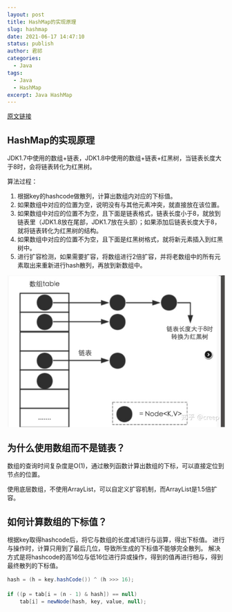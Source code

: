 ```yaml
---
layout: post
title: HashMap的实现原理
slug: hashmap
date: 2021-06-17 14:47:10
status: publish
author: 君祁
categories:
  - Java
tags:
  - Java
  - HashMap
excerpt: Java HashMap
---
```


[原文链接](https://blog.csdn.net/weixin_44015043/article/details/105346187)

## HashMap的实现原理
JDK1.7中使用的数组+链表，JDK1.8中使用的数组+链表+红黑树，当链表长度大于8时，会将链表转化为红黑树。

算法过程：
1. 根据key的hashcode做散列，计算出数组内对应的下标值。
2. 如果数组中对应的位置为空，说明没有与其他元素冲突，就直接放在该位置。
3. 如果数组中对应的位置不为空，且下面是链表格式，链表长度小于8，就放到链表里（JDK1.8放在尾部，JDK1.7放在头部）；如果添加后链表长度大于8，
就将链表转化为红黑树的结构。
4. 如果数组中对应的位置不为空，且下面是红黑树格式，就将新元素插入到红黑树中。
5. 进行扩容检测，如果需要扩容，将数组进行2倍扩容，并将老数组中的所有元素取出来重新进行hash散列，再放到新数组中。

![](./images/hashmap.jpg)

## 为什么使用数组而不是链表？
数组的查询时间复杂度是O(1)，通过散列函数计算出数组的下标，可以直接定位到节点的位置。

使用底层数组，不使用ArrayList，可以自定义扩容机制，而ArrayList是1.5倍扩容。

## 如何计算数组的下标值？
根据key取得hashcode后，将它与数组的长度减1进行与运算，得出下标值。
进行与操作时，计算只用到了最后几位，导致所生成的下标值不能够完全散列。
解决方式是将hashcode的高16位与低16位进行异或操作，得到的值再进行相与，得到最终散列的下标值。

```java
hash = (h = key.hashCode()) ^ (h >>> 16);

if ((p = tab[i = (n - 1) & hash]) == null)
    tab[i] = newNode(hash, key, value, null);
```
